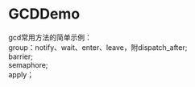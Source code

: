 # GCDDemo
gcd常用方法的简单示例：<Br/>group：notify、wait、enter、leave，附dispatch_after;<Br/>barrier;<Br/>semaphore;<Br/>apply；

